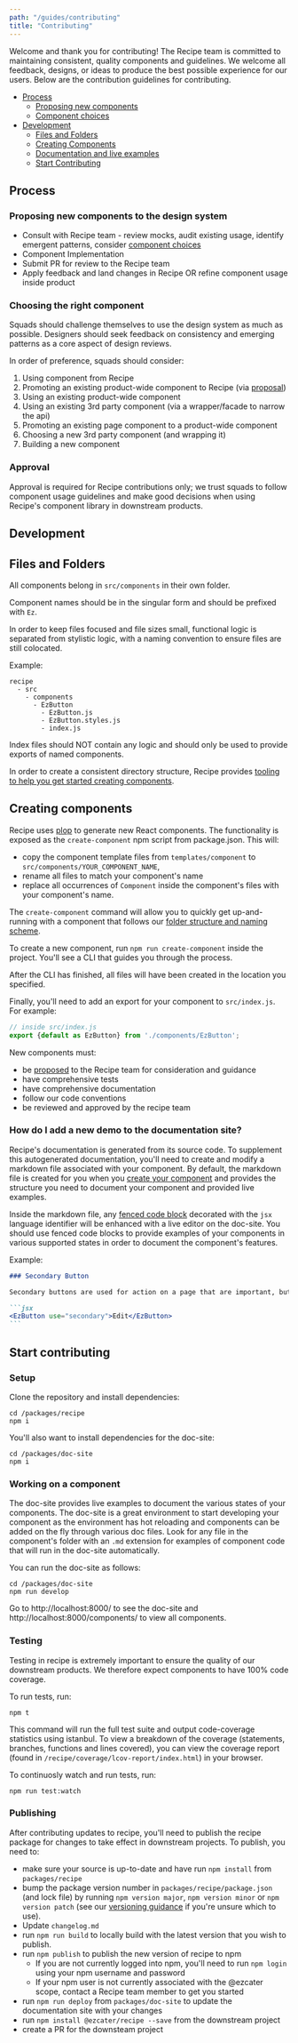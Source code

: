 ```yaml
---
path: "/guides/contributing"
title: "Contributing"
---
```


Welcome and thank you for contributing! The Recipe team is committed to maintaining consistent, quality components and guidelines. We welcome all feedback, designs, or ideas to produce the best possible experience for our users. Below are the contribution guidelines for contributing.

* [Process](#process)
  * [Proposing new components](#proposing-new-components-to-the-design-system)
  * [Component choices](#choosing-the-right-component)
* [Development](#development)
  * [Files and Folders](#files-and-folders)
  * [Creating Components](#creating-components)
  * [Documentation and live examples](#how-do-i-add-a-new-demo-to-the-documentation-site)
  * [Start Contributing](#start-contributing)

## Process

### Proposing new components to the design system

* Consult with Recipe team - review mocks, audit existing usage, identify emergent patterns, consider [component choices](#choosing-the-right-component)
* Component Implementation
* Submit PR for review to the Recipe team
* Apply feedback and land changes in Recipe OR refine component usage inside product

### Choosing the right component

Squads should challenge themselves to use the design system as much as possible. Designers should seek feedback on consistency and emerging patterns as a core aspect of design reviews.

In order of preference, squads should consider:

1. Using component from Recipe
1. Promoting an existing product-wide component to Recipe (via [proposal](#proposing-new-components-to-the-design-system))
1. Using an existing product-wide component
1. Using an existing 3rd party component (via a wrapper/facade to narrow the api)
1. Promoting an existing page component to a product-wide component
1. Choosing a new 3rd party component (and wrapping it)
1. Building a new component

### Approval

Approval is required for Recipe contributions only; we trust squads to follow component usage guidelines and make good decisions when using Recipe's component library in downstream products.

## Development

## Files and Folders

All components belong in `src/components` in their own folder.

Component names should be in the singular form and should be prefixed with `Ez`.

In order to keep files focused and file sizes small, functional logic is separated from stylistic logic, with a naming convention to ensure files are still colocated.

Example:

```dir
recipe
  - src
    - components
      - EzButton
        - EzButton.js
        - EzButton.styles.js
        - index.js
```

Index files should NOT contain any logic and should only be used to provide exports of named components.

In order to create a consistent directory structure, Recipe provides [tooling to help you get started creating components](#creating-components).

## Creating components

Recipe uses [plop](https://www.npmjs.com/package/plop) to generate new React components. The functionality is exposed as the `create-component` npm script from package.json. This will:

* copy the component template files from `templates/component` to `src/components/YOUR_COMPONENT_NAME`,
* rename all files to match your component's name
* replace all occurrences of `Component` inside the component's files with your component's name.

The `create-component` command will allow you to quickly get up-and-running with a component that follows our [folder structure and naming scheme](#files-and-folders).

To create a new component, run `npm run create-component` inside the project. You'll see a CLI that guides you through the process.

After the CLI has finished, all files will have been created in the location you specified.

Finally, you'll need to add an export for your component to `src/index.js`. For example:

```js
// inside src/index.js
export {default as EzButton} from './components/EzButton';
```

New components must:

* be [proposed](#proposing-new-components-to-the-design-system) to the Recipe team for consideration and guidance
* have comprehensive tests
* have comprehensive documentation
* follow our code conventions
* be reviewed and approved by the recipe team

### How do I add a new demo to the documentation site?

Recipe's documentation is generated from its source code. To supplement this autogenerated documentation, you'll need to create and modify a markdown file associated with your component. By default, the markdown file is created for you when you [create your component](#creating-components) and provides the structure you need to document your component and provided live examples.

Inside the markdown file, any [fenced code block](https://help.github.com/articles/creating-and-highlighting-code-blocks/#fenced-code-blocks) decorated with the `jsx` language identifier will be enhanced with a live editor on the doc-site. You should use fenced code blocks to provide examples of your components in various supported states in order to document the component's features.

Example:

````markdown
### Secondary Button

Secondary buttons are used for action on a page that are important, but aren't the primary action.

```jsx
<EzButton use="secondary">Edit</EzButton>
```
````

## Start contributing

### Setup

Clone the repository and install dependencies:

```term
cd /packages/recipe
npm i
```

You'll also want to install dependencies for the doc-site:

```term
cd /packages/doc-site
npm i
```

### Working on a component

The doc-site provides live examples to document the various states of your components. The doc-site is a great environment to start developing your component as the environment has hot reloading and components can be added on the fly through various doc files. Look for any file in the component's folder with an `.md` extension for examples of component code that will run in the doc-site automatically.

You can run the doc-site as follows:

```term
cd /packages/doc-site
npm run develop
```

Go to http://localhost:8000/ to see the doc-site and http://localhost:8000/components/ to view all components.

### Testing

Testing in recipe is extremely important to ensure the quality of our downstream products. We therefore expect components to have 100% code coverage.

To run tests, run:

```term
npm t
```

This command will run the full test suite and output code-coverage statistics using istanbul. To view a breakdown of the coverage (statements, branches, functions and lines covered), you can view the coverage report (found in `/recipe/coverage/lcov-report/index.html`) in your browser.

To continuosly watch and run tests, run:

```term
npm run test:watch
```

### Publishing

After contributing updates to recipe, you'll need to publish the recipe package for changes to take effect in downstream projects. To publish, you need to:

* make sure your source is up-to-date and have run `npm install` from `packages/recipe`
* bump the package version number in `packages/recipe/package.json` (and lock file) by running `npm version major`, `npm version minor` or `npm version patch` (see our [versioning guidance](/guides/versioning-and-changelog#versioning-scheme) if you're unsure which to use).
* Update `changelog.md`
* run `npm run build` to locally build with the latest version that you wish to publish.
* run `npm publish` to publish the new version of recipe to npm
  * If you are not currently logged into npm, you'll need to run `npm login` using your npm username and password
  * If your npm user is not currently associated with the @ezcater scope, contact a Recipe team member to get you started
* run `npm run deploy` from `packages/doc-site` to update the documentation site with your changes
* run `npm install @ezcater/recipe --save` from the downstream project
* create a PR for the downsteam project
